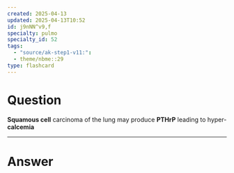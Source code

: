 ```yaml
---
created: 2025-04-13
updated: 2025-04-13T10:52
id: j9nNN^v9,f
specialty: pulmo
specialty_id: 52
tags:
  - "source/ak-step1-v11:": 
  - theme/nbme::29
type: flashcard
---
```


# Question
**Squamous cell** carcinoma of the lung may produce **PTHrP** leading to hyper-**calcemia**

---

# Answer
